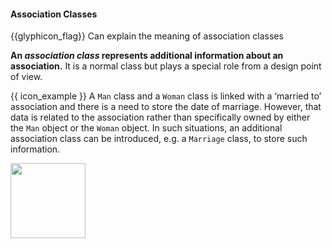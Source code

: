 <div id="title">

#### Association Classes

</div>

<span id="prereqs"></span>

<span id="outcomes">{{glyphicon_flag}} Can explain the meaning of association classes</span>

<div id="body">

**An _association class_ represents additional information about an association.** It is a normal class but plays a special role from a design point of view.
 
<tip-box> 

{{ icon_example }} A `Man` class and a `Woman` class is linked with a ‘married to’ association and there is a need to store the date of marriage. However, that data is related to the association rather than specifically owned by either the `Man` object or the `Woman` object. In such situations, an additional association class can be introduced, e.g. a `Marriage` class, to store such information. 

<img src="{{baseUrl}}/oopDesign/associations/associationClasses/images/manWoman.png" height="120" />

</tip-box>

<panel src="../../../uml/classDiagrams/associationClasses/what/unit-inElsewhere-asFlat.md" boilerplate header="{{glyphicon_education}} UML → Class Diagrams → Association Classes" expanded /><p/>


</div>

<div id="extras">
</div>